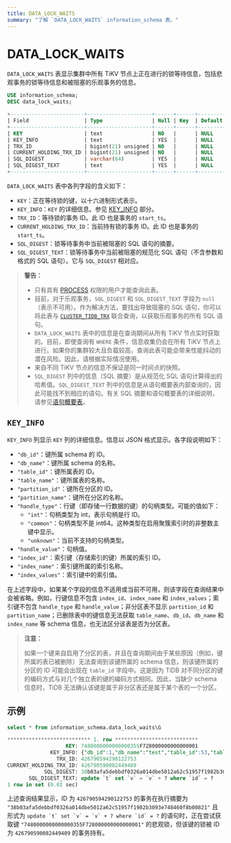 ```yaml
---
title: DATA_LOCK_WAITS
summary: "了解 `DATA_LOCK_WAITS` information_schema 表。"
---
```


# DATA_LOCK_WAITS

`DATA_LOCK_WAITS` 表显示集群中所有 TiKV 节点上正在进行的锁等待信息，包括悲观事务的锁等待信息和被阻塞的乐观事务的信息。


```sql
USE information_schema;
DESC data_lock_waits;
```

```sql
+------------------------+---------------------+------+------+---------+-------+
| Field                  | Type                | Null | Key  | Default | Extra |
+------------------------+---------------------+------+------+---------+-------+
| KEY                    | text                | NO   |      | NULL    |       |
| KEY_INFO               | text                | YES  |      | NULL    |       |
| TRX_ID                 | bigint(21) unsigned | NO   |      | NULL    |       |
| CURRENT_HOLDING_TRX_ID | bigint(21) unsigned | NO   |      | NULL    |       |
| SQL_DIGEST             | varchar(64)         | YES  |      | NULL    |       |
| SQL_DIGEST_TEXT        | text                | YES  |      | NULL    |       |
+------------------------+---------------------+------+------+---------+-------+
```

`DATA_LOCK_WAITS` 表中各列字段的含义如下：

* `KEY`：正在等待锁的键，以十六进制形式表示。
* `KEY_INFO`：`KEY` 的详细信息。参见 [KEY_INFO](#key_info) 部分。
* `TRX_ID`：等待锁的事务 ID。此 ID 也是事务的 `start_ts`。
* `CURRENT_HOLDING_TRX_ID`：当前持有锁的事务 ID。此 ID 也是事务的 `start_ts`。
* `SQL_DIGEST`：锁等待事务中当前被阻塞的 SQL 语句的摘要。
* `SQL_DIGEST_TEXT`：锁等待事务中当前被阻塞的规范化 SQL 语句（不含参数和格式的 SQL 语句）。它与 `SQL_DIGEST` 相对应。

> **警告：**
>
> * 只有具有 [PROCESS](https://dev.mysql.com/doc/refman/8.0/en/privileges-provided.html#priv_process) 权限的用户才能查询此表。
> * 目前，对于乐观事务，`SQL_DIGEST` 和 `SQL_DIGEST_TEXT` 字段为 `null`（表示不可用）。作为解决方法，要找出导致阻塞的 SQL 语句，你可以将此表与 [`CLUSTER_TIDB_TRX`](/information-schema/information-schema-tidb-trx.md) 联合查询，以获取乐观事务的所有 SQL 语句。
> * `DATA_LOCK_WAITS` 表中的信息是在查询期间从所有 TiKV 节点实时获取的。目前，即使查询有 `WHERE` 条件，信息收集仍会在所有 TiKV 节点上进行。如果你的集群较大且负载较高，查询此表可能会带来性能抖动的潜在风险。因此，请根据实际情况使用。
> * 来自不同 TiKV 节点的信息不保证是同一时间点的快照。
> * `SQL_DIGEST` 列中的信息（SQL 摘要）是从规范化 SQL 语句计算得出的哈希值。`SQL_DIGEST_TEXT` 列中的信息是从语句概要表内部查询的，因此可能找不到相应的语句。有关 SQL 摘要和语句概要表的详细说明，请参见[语句概要表](/statement-summary-tables.md)。

## `KEY_INFO`

`KEY_INFO` 列显示 `KEY` 列的详细信息。信息以 JSON 格式显示。各字段说明如下：

* `"db_id"`：键所属 schema 的 ID。
* `"db_name"`：键所属 schema 的名称。
* `"table_id"`：键所属表的 ID。
* `"table_name"`：键所属表的名称。
* `"partition_id"`：键所在分区的 ID。
* `"partition_name"`：键所在分区的名称。
* `"handle_type"`：行键（即存储一行数据的键）的句柄类型。可能的值如下：
    * `"int"`：句柄类型为 int，表示句柄是行 ID。
    * `"common"`：句柄类型不是 int64。这种类型在启用聚簇索引时的非整数主键中显示。
    * `"unknown"`：当前不支持的句柄类型。
* `"handle_value"`：句柄值。
* `"index_id"`：索引键（存储索引的键）所属的索引 ID。
* `"index_name"`：索引键所属的索引名称。
* `"index_values"`：索引键中的索引值。

在上述字段中，如果某个字段的信息不适用或当前不可用，则该字段在查询结果中会被省略。例如，行键信息不包含 `index_id`、`index_name` 和 `index_values`；索引键不包含 `handle_type` 和 `handle_value`；非分区表不显示 `partition_id` 和 `partition_name`；已删除表中的键信息无法获取 `table_name`、`db_id`、`db_name` 和 `index_name` 等 schema 信息，也无法区分该表是否为分区表。

> **注意：**
>
> 如果一个键来自启用了分区的表，并且在查询期间由于某些原因（例如，键所属的表已被删除）无法查询到该键所属的 schema 信息，则该键所属的分区的 ID 可能会出现在 `table_id` 字段中。这是因为 TiDB 对不同分区的键的编码方式与对几个独立表的键的编码方式相同。因此，当缺少 schema 信息时，TiDB 无法确认该键是属于非分区表还是属于某个表的一个分区。

## 示例


```sql
select * from information_schema.data_lock_waits\G
```

```sql
*************************** 1. row ***************************
                   KEY: 7480000000000000355F728000000000000001
              KEY_INFO: {"db_id":1,"db_name":"test","table_id":53,"table_name":"t","handle_type":"int","handle_value":"1"}
                TRX_ID: 426790594290122753
CURRENT_HOLDING_TRX_ID: 426790590082449409
            SQL_DIGEST: 38b03afa5debbdf0326a014dbe5012a62c51957f1982b3093e748460f8b00821
       SQL_DIGEST_TEXT: update `t` set `v` = `v` + ? where `id` = ?
1 row in set (0.01 sec)
```

上述查询结果显示，ID 为 `426790594290122753` 的事务在执行摘要为 `"38b03afa5debbdf0326a014dbe5012a62c51957f1982b3093e748460f8b00821"` 且形式为 ``update `t` set `v` = `v` + ? where `id` = ?`` 的语句时，正在尝试获取键 `"7480000000000000355F728000000000000001"` 的悲观锁，但该键的锁被 ID 为 `426790590082449409` 的事务持有。
